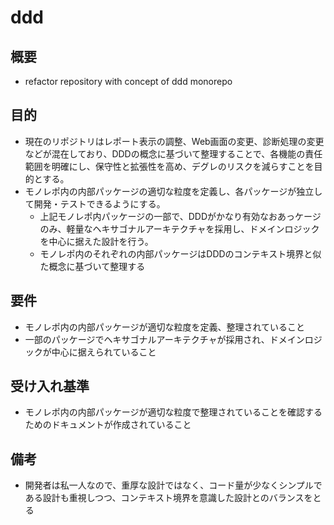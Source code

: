 # ddd

## 概要
- refactor repository with concept of ddd monorepo

## 目的
- 現在のリポジトリはレポート表示の調整、Web画面の変更、診断処理の変更などが混在しており、DDDの概念に基づいて整理することで、各機能の責任範囲を明確にし、保守性と拡張性を高め、デグレのリスクを減らすことを目的とする。
- モノレポ内の内部パッケージの適切な粒度を定義し、各パッケージが独立して開発・テストできるようにする。
  - 上記モノレポ内パッケージの一部で、DDDがかなり有効なおあっケージのみ、軽量なヘキサゴナルアーキテクチャを採用し、ドメインロジックを中心に据えた設計を行う。
  - モノレポ内のそれぞれの内部パッケージはDDDのコンテキスト境界と似た概念に基づいて整理する

## 要件
- モノレポ内の内部パッケージが適切な粒度を定義、整理されていること
- 一部のパッケージでヘキサゴナルアーキテクチャが採用され、ドメインロジックが中心に据えられていること

## 受け入れ基準
- モノレポ内の内部パッケージが適切な粒度で整理されていることを確認するためのドキュメントが作成されていること

## 備考
- 開発者は私一人なので、重厚な設計ではなく、コード量が少なくシンプルである設計も重視しつつ、コンテキスト境界を意識した設計とのバランスをとる
